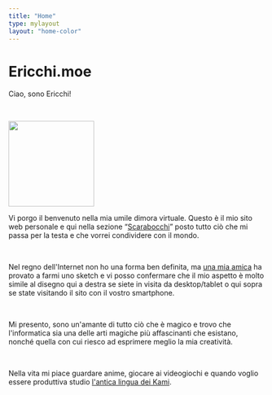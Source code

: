 ```yaml
---
title: "Home"
type: mylayout
layout: "home-color"
---
```


# Ericchi.moe

Ciao, sono Ericchi!

&nbsp;

<img class="desktop-only-right drawing" style="width: 12em; background-clip: content-box; shape-outside: polygon(30% 34%, 7% 20%, 30% 0, 71% 0, 86% 18%, 87% 43%, 100% 48%, 73% 100%, 36% 100%, 36% 69%, 0 61%, 3% 50%);" src="images/portrait.png">

Vi porgo il benvenuto nella mia umile dimora virtuale. Questo è il mio sito web personale e qui nella sezione “[Scarabocchi](posts/)” posto tutto ciò che mi passa per la testa e che vorrei condividere con il mondo.

&nbsp;

Nel regno dell'Internet non ho una forma ben definita, ma [una mia amica](https://www.facebook.com/mathelt.6) ha provato a farmi uno sketch e vi posso confermare che il mio aspetto è molto simile al disegno qui a destra se siete in visita da desktop/tablet o qui sopra se state visitando il sito con il vostro smartphone.

&nbsp;

Mi presento, sono un'amante di tutto ciò che è magico e trovo che l'informatica sia una delle arti magiche più affascinanti che esistano, nonché quella con cui riesco ad esprimere meglio la mia creatività.

&nbsp;

Nella vita mi piace guardare anime, giocare ai videogiochi e quando voglio essere produttiva studio [l'antica lingua dei Kami](https://it.wikipedia.org/wiki/Lingua_giapponese).
